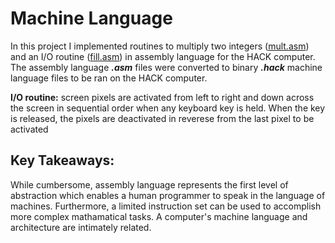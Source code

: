 # Machine Language
In this project I implemented routines to multiply two integers ([mult.asm](https://github.com/jordanvieler/The_Elements_of_Computing_Systems/blob/main/Machine_Language/Mult.asm)) and an I/O routine ([fill.asm](https://github.com/jordanvieler/The_Elements_of_Computing_Systems/blob/main/Machine_Language/Fill.asm)) in assembly language for the HACK computer. The assembly language ***.asm*** files were converted to binary ***.hack*** machine language files to be ran on the HACK computer.

**I/O routine:** screen pixels are activated from left to right and down across the screen in sequential order when any keyboard key is held. When the key is released, the pixels are deactivated in reverese from the last pixel to be activated

## Key Takeaways:
While cumbersome, assembly language represents the first level of abstraction which enables a human programmer to speak in the language of machines. Furthermore, a limited instruction set can be used to accomplish more complex mathamatical tasks. A computer's machine language and architecture are intimately related.
